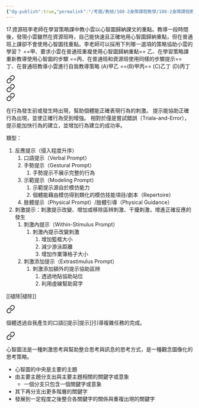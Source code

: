 ```yaml
---
{"dg-publish":true,"permalink":"/考題/教檢/108-2身障課程教學/108-2身障課程教學-第1大題第17題/","tags":["考題","題目","未完"]}
---
```


17.資源班李老師在學習策略課中教小雲以心智圖歸納課文的重點。教導一段時間後，發現小雲雖然在資源班時，自己能快速且正確地用心智圖歸納重點，但在普通班上課卻不會使用心智圖找重點。李老師可以採用下列哪一選項的策略協助小雲的學習？
==甲、要求小雲在普通班重複使用心智圖歸納重點==
乙、在學習策略課重新教導使用心智圖的步驟
==丙、在普通班和資源班使用同樣的步驟提示==
丁、在普通班教導小雲進行自我教導策略
(A)甲乙 ==(B)甲丙== (C)乙丁 (D)丙丁


<div class="transclusion internal-embed is-loaded"><div class="markdown-embed">





</div></div>



<div class="transclusion internal-embed is-loaded"><a class="markdown-embed-link" href="//" aria-label="Open link"><svg xmlns="http://www.w3.org/2000/svg" width="24" height="24" viewBox="0 0 24 24" fill="none" stroke="currentColor" stroke-width="2" stroke-linecap="round" stroke-linejoin="round" class="svg-icon lucide-link"><path d="M10 13a5 5 0 0 0 7.54.54l3-3a5 5 0 0 0-7.07-7.07l-1.72 1.71"></path><path d="M14 11a5 5 0 0 0-7.54-.54l-3 3a5 5 0 0 0 7.07 7.07l1.71-1.71"></path></svg></a><div class="markdown-embed">






</div></div>



<div class="transclusion internal-embed is-loaded"><a class="markdown-embed-link" href="//" aria-label="Open link"><svg xmlns="http://www.w3.org/2000/svg" width="24" height="24" viewBox="0 0 24 24" fill="none" stroke="currentColor" stroke-width="2" stroke-linecap="round" stroke-linejoin="round" class="svg-icon lucide-link"><path d="M10 13a5 5 0 0 0 7.54.54l3-3a5 5 0 0 0-7.07-7.07l-1.72 1.71"></path><path d="M14 11a5 5 0 0 0-7.54-.54l-3 3a5 5 0 0 0 7.07 7.07l1.71-1.71"></path></svg></a><div class="markdown-embed">





<div class="transclusion internal-embed is-loaded"><a class="markdown-embed-link" href="//" aria-label="Open link"><svg xmlns="http://www.w3.org/2000/svg" width="24" height="24" viewBox="0 0 24 24" fill="none" stroke="currentColor" stroke-width="2" stroke-linecap="round" stroke-linejoin="round" class="svg-icon lucide-link"><path d="M10 13a5 5 0 0 0 7.54.54l3-3a5 5 0 0 0-7.07-7.07l-1.72 1.71"></path><path d="M14 11a5 5 0 0 0-7.54-.54l-3 3a5 5 0 0 0 7.07 7.07l1.71-1.71"></path></svg></a><div class="markdown-embed">




在行為發生前或發生時出現，幫助個體能正確表現行為的刺激。
提示能協助正確行為出現，並使正確行為受到增強。
相對於僅是嘗試錯誤（Triala-and-Error），提示能加快行為的建立，並增加行為建立的成功率。

類型：
1. 反應提示（侵入程度升序）
	1. 口語提示（Verbal Prompt）
	2. 手勢提示（Gestural Prompt）
		1. 手勢提示不展示完整的行為
	3. 示範提示（Modeling Prompt）
		1. 示範提示源自於模仿能力
		2. 個體能藉由模仿得到類化的模仿技能項目/劇本（Repertoire）
	4. 肢體提示（Physical Prompt）/肢體引導（Physical Guidance）
2. 刺激提示：刺激提示改變、增加或移除區辨刺激、干擾刺激，增進正確反應的發生
	1. 刺激內提示（Within-Stimulus Prompt）
		1. 刺激內提示改變刺激
			1. 增加籃框大小
			2. 減少游泳距離
			3. 增加作業簿格子大小
	2. 刺激添加提示（Extrastimulus Prompt）
		1. 刺激添加額外的提示協助區辨
			1. 透過地貼協助站位
			2. 利用虛線幫助寫字

[[褪除\|褪除]]

</div></div>


</div></div>



<div class="transclusion internal-embed is-loaded"><a class="markdown-embed-link" href="//" aria-label="Open link"><svg xmlns="http://www.w3.org/2000/svg" width="24" height="24" viewBox="0 0 24 24" fill="none" stroke="currentColor" stroke-width="2" stroke-linecap="round" stroke-linejoin="round" class="svg-icon lucide-link"><path d="M10 13a5 5 0 0 0 7.54.54l3-3a5 5 0 0 0-7.07-7.07l-1.72 1.71"></path><path d="M14 11a5 5 0 0 0-7.54-.54l-3 3a5 5 0 0 0 7.07 7.07l1.71-1.71"></path></svg></a><div class="markdown-embed">




個體透過自我產生的口語[[提示\|提示]]引導複雜任務的完成。

</div></div>



<div class="transclusion internal-embed is-loaded"><a class="markdown-embed-link" href="//" aria-label="Open link"><svg xmlns="http://www.w3.org/2000/svg" width="24" height="24" viewBox="0 0 24 24" fill="none" stroke="currentColor" stroke-width="2" stroke-linecap="round" stroke-linejoin="round" class="svg-icon lucide-link"><path d="M10 13a5 5 0 0 0 7.54.54l3-3a5 5 0 0 0-7.07-7.07l-1.72 1.71"></path><path d="M14 11a5 5 0 0 0-7.54-.54l-3 3a5 5 0 0 0 7.07 7.07l1.71-1.71"></path></svg></a><div class="markdown-embed">




心智圖法是一種刺激思考與幫助整合思考與訊息的思考方式，是一種觀念圖像化的思考策略。
- 心智圖的中央是主要的主題
- 由主要主題分支出與主要主題相關的關鍵字或意象
	- 一個分支只包含一個關鍵字或意象
- 其下再分支出更多階層的關鍵字
- 發展到一定程度之後整合各關鍵字的關係與重複出現的關鍵字

</div></div>


